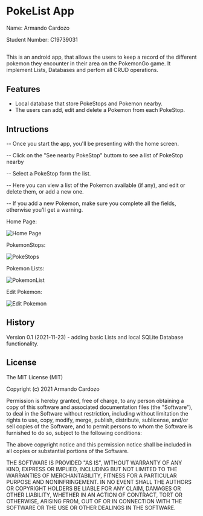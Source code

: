 # PokeList App

Name: Armando Cardozo

Student Number:  C19739031
## 

This is an android app, that allows the users to keep a record of the different pokemon they encounter in their area on the PokemonGo game. It implement Lists, Databases and perfom all CRUD operations.

## Features

- Local database that store PokeStops and Pokemon nearby.
- The users can add, edit and delete a Pokemon from each PokeStop.

## Intructions 

-- Once you start the app, you'll be presenting with the home screen. 

-- Click on the "See nearby PokeStop" buttom to see a list of PokeStop nearby

-- Select a PokeStop form the list.

-- Here you can view a list of the Pokemon available (if any), and edit or delete them, or add a new one.

-- If you add a new Pokemon, make sure you complete all the fields, otherwise you'll get a warning. 

Home Page:

![Home Page](Images/HomePage.JPG)

PokemonStops:

![PokeStops](Images/PokeStops.JPG)

Pokemon Lists:

![PokemonList](Images/PokemonList.JPG)

Edit Pokemon:

![Edit Pokemon](Images/EditPokemon.JPG)


## History
 
Version 0.1 (2021-11-23) - adding basic Lists and local SQLite Database functionality.
 
 
## License
 
The MIT License (MIT)

Copyright (c) 2021 Armando Cardozo

Permission is hereby granted, free of charge, to any person obtaining a copy of this software and associated documentation files (the "Software"), to deal in the Software without restriction, including without limitation the rights to use, copy, modify, merge, publish, distribute, sublicense, and/or sell copies of the Software, and to permit persons to whom the Software is furnished to do so, subject to the following conditions:

The above copyright notice and this permission notice shall be included in all copies or substantial portions of the Software.

THE SOFTWARE IS PROVIDED "AS IS", WITHOUT WARRANTY OF ANY KIND, EXPRESS OR IMPLIED, INCLUDING BUT NOT LIMITED TO THE WARRANTIES OF MERCHANTABILITY, FITNESS FOR A PARTICULAR PURPOSE AND NONINFRINGEMENT. IN NO EVENT SHALL THE AUTHORS OR COPYRIGHT HOLDERS BE LIABLE FOR ANY CLAIM, DAMAGES OR OTHER LIABILITY, WHETHER IN AN ACTION OF CONTRACT, TORT OR OTHERWISE, ARISING FROM, OUT OF OR IN CONNECTION WITH THE SOFTWARE OR THE USE OR OTHER DEALINGS IN THE SOFTWARE.




